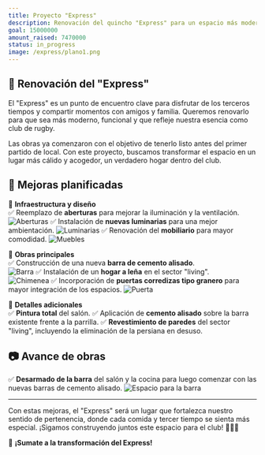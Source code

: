 ```yaml
---
title: Proyecto "Express"
description: Renovación del quincho "Express" para un espacio más moderno y funcional.
goal: 15000000
amount_raised: 7470000
status: in_progress
image: /express/plano1.png
---
```


## 🏉 Renovación del "Express"

El "Express" es un punto de encuentro clave para disfrutar de los terceros tiempos y compartir momentos con amigos y familia. Queremos renovarlo para que sea más moderno, funcional y que refleje nuestra esencia como club de rugby.

Las obras ya comenzaron con el objetivo de tenerlo listo antes del primer partido de local. Con este proyecto, buscamos transformar el espacio en un lugar más cálido y acogedor, un verdadero hogar dentro del club.

## 🔨 Mejoras planificadas

📌 **Infraestructura y diseño**  
✅ Reemplazo de **aberturas** para mejorar la iluminación y la ventilación.
![Aberturas](/express/aberturas.png)
✅ Instalación de **nuevas luminarias** para una mejor ambientación.
![Luminarias](/express/luminarias.png)
✅ Renovación del **mobiliario** para mayor comodidad.
![Muebles](/express/muebles.png)

📌 **Obras principales**  
✅ Construcción de una nueva **barra de cemento alisado**.  
![Barra](/express/barra.png)
✅ Instalación de un **hogar a leña** en el sector "living".  
![Chimenea](/express/chimenea.png)
✅ Incorporación de **puertas corredizas tipo granero** para mayor integración de los espacios.
![Puerta](/express/puerta.png)

📌 **Detalles adicionales**  
✅ **Pintura total** del salón.
✅ Aplicación de **cemento alisado** sobre la barra existente frente a la parrilla.
✅ **Revestimiento de paredes** del sector "living", incluyendo la eliminación de la persiana en desuso.

## 📷 Avance de obras

✅ **Desarmado de la barra** del salón y la cocina para luego comenzar con las nuevas barras de cemento alisado.
![Espacio para la barra](/express/avance1.png)

---

Con estas mejoras, el "Express" será un lugar que fortalezca nuestro sentido de pertenencia, donde cada comida y tercer tiempo se sienta más especial. ¡Sigamos construyendo juntos este espacio para el club! 💙🏉🔥

🚀 **¡Sumate a la transformación del Express!**
